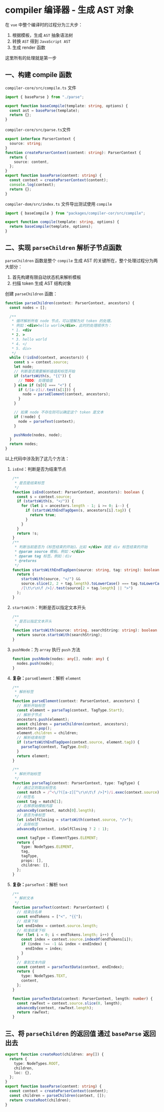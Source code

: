 # compiler 编译器 - 生成 AST 对象

在 `vue` 中整个编译时的过程分为三大步：

1. 根据模板，生成 `AST` 抽象语法树
2. 转换 `AST` 得到 `JavaScript AST`
3. 生成 render 函数

这里所有的处理就是第一步

## 一、构建 compile 函数

`compiler-core/src/compile.ts` 文件

```typescript
import { baseParse } from "./parse";

export function baseCompile(template: string, options) {
  const ast = baseParse(template);
  return {};
}
```

`compiler-core/src/parse.ts`文件

```typescript
export interface ParserContext {
  source: string;
}
function createParserContext(content: string): ParserContext {
  return {
    source: content,
  };
}
export function baseParse(content: string) {
  const context = createParserContext(content);
  console.log(context);
  return {};
}
```

`compiler-dom/src/index.ts` 文件导出测试使用 `compile`

```typescript
import { baseCompile } from "packages/compiler-cor/src/compile";

export function compile(template: string, options) {
  return baseCompile(template, options);
}
```

## 二、实现 `parseChildren` 解析子节点函数

`parseChildren` 函数是整个 `compile` 生成 AST 的关键所在，整个处理过程分为两大部分：

1. 首先构建有限自动状态机来解析模板
2. 扫描 token 生成 AST 结构对象

创建 `parseChildren` 函数：

```typescript
function parseChildren(context: ParserContext, ancestors) {
  const nodes = [];

  /**
   * 循环解析所有 node 节点，可以理解为对 token 的处理。
   * 例如：<div>hello world</div>，此时的处理顺序为：
   * 1. <div
   * 2. >
   * 3. hello world
   * 4. </
   * 5. div>
   */
  while (!isEnd(context, ancestors)) {
    const s = context.source;
    let node;
    // 判断是否需要解析插值和标签开始
    if (startsWith(s, "{{")) {
      // TODO: 处理插值
    } else if (s[0] === "<") {
      if (/[a-z]i/.test(s[1])) {
        node = parseElement(context, ancestors);
      }
    }

    // 如果 node 不存在则可以确定这个 token 是文本
    if (!node) {
      node = parseText(context);
    }

    pushNode(nodes, node);
  }
  return nodes;
}
```

以上代码中涉及到了这几个方法：

1. `isEnd`：判断是否为结束节点

   ```typescript
   /**
    * 是否是结束标签
    */
   function isEnd(context: ParserContext, ancestors): boolean {
     const s = context.source;
     if (startsWith(s, "</")) {
       for (let i = ancestors.length - 1; i >= 0; i--) {
         if (startsWithEndTagOpen(s, ancestors[i].tag)) {
           return true;
         }
       }
     }
     return !s;
   }
   /**
    * 判断当前是否为《标签结束的开始》。比如 </div> 就是 div 标签结束的开始
    * @param source 模板。例如：</div>
    * @param tag 标签。例如：div
    * @returns
    */
   function startsWithEndTagOpen(source: string, tag: string): boolean {
     return (
       startsWith(source, "</") &&
       source.slice(2, 2 + tag.length).toLowerCase() === tag.toLowerCase() &&
       /[\t\r\n\f />]/.test(source[2 + tag.length] || ">")
     );
   }
   ```

2. `startsWith`：判断是否以指定文本开头

   ```typescript
   /**
    * 是否以指定文本开头
    */
   function startsWith(source: string, searchString: string): boolean {
     return source.startsWith(searchString);
   }
   ```

3. `pushNode`：为 `array` 执行 `push` 方法

   ```typescript
   function pushNode(nodes: any[], node: any) {
     nodes.push(node);
   }
   ```

4. **复杂：**`parseElement`：解析 `element`

   ```typescript
   /**
    * 解析标签
    */
   function parseElement(context: ParserContext, ancestors) {
     // 解析开始标签
     const element = parseTag(context, TagType.Start);
     // 解析子节点
     ancestors.push(element);
     const children = parseChildren(context, ancestors);
     ancestors.pop();
     element.children = children;
     // 解析结束标签
     if (startsWithEndTagOpen(context.source, element.tag)) {
       parseTag(context, TagType.End);
     }
     return element;
   }

   /**
    * 解析开始标签
    */
   function parseTag(context: ParserContext, type: TagType) {
     // 通过正则取出标签名
     const match = /^<\/?([a-z][^\r\n\t\f />]*)/i.exec(context.source)!;
     // 标签名
     const tag = match[1];
     // 右移原始模板内容
     advanceBy(context, match[0].length);
     // 是否为单标签
     let isSelfClosing = startsWith(context.source, "/>");
     // 去除标签
     advanceBy(context, isSelfClosing ? 2 : 1);

     const tagType = ElementTypes.ELEMENT;
     return {
       type: NodeTypes.ELEMENT,
       tag,
       tagType,
       props: [],
       children: [],
     };
   }
   ```

5. **复杂：**`parseText`：解析 `text`

   ```typescript
   /**
    * 解析文本
    */
   function parseText(context: ParserContext) {
     // 结束白名单
     const endTokens = ["<", "{{"];
     // 结束下标
     let endIndex = context.source.length;
     // 校准结束下标
     for (let i = 0; i < endTokens.length; i++) {
       const index = context.source.indexOf(endTokens[i]);
       if (index !== -1 && index < endIndex) {
         endIndex = index;
       }
     }
     // 拿到文本内容
     const content = parseTextData(context, endIndex);
     return {
       type: NodeTypes.TEXT,
       content,
     };
   }
   
   function parseTextData(context: ParserContext, length: number) {
     const rawText = context.source.slice(0, length);
     advanceBy(context, rawText.length);
     return rawText;
   }
   ```

## 三、将 `parseChildren` 的返回值 通过 `baseParse` 返回出去

```typescript
export function createRoot(children: any[]) {
  return {
    type: NodeTypes.ROOT,
    children,
    loc: {},
  };
}
export function baseParse(content: string) {
  const context = createParserContext(content);
  const children = parseChildren(context, []);
  return createRoot(children);
}
```
